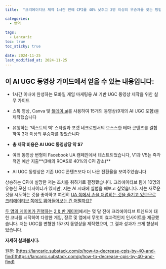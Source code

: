 ```yaml
---
title:  "크리에이티브 제작 1시간 만에 CPI를 40% 낮추고 3명 이상의 우승자를 찾는 방법은 무엇일까요?"

categories:
  - 번역
  
tags:
  - Lancaric
toc: true
toc_sticky: true
 
date: 2024-11-25
last_modified_at: 2024-11-25
---
```

## 이 AI UGC 동영상 가이드에서 얻을 수 있는 내용입니다:

*   1시간 이내에 완성하는 모바일 게임 마케팅용 AI 기반 UGC 동영상 제작을 위한 실무 가이드
    
*   스톡 영상, Canva 및 [풀데이.ai](https://poolday.ai)를 사용하여 15개의 동영상(9개의 AI UGC 포함)을 제작했습니다
    
*   유행하는 '텍스트의 벽' 스타일과 포켓 네크로맨서의 으스스한 테마 콘텐츠를 결합하여 3개 이상의 우승자를 찾았습니다
    
*   **총 제작 비용은 AI UGC 동영상당 약 $7**
    
*   여러 동영상 변형이 Facebook UA 캠페인에서 테스트되었습니다, V1과 V5는 즉각적인 예산 지출**(3배의 ROAS로 40%의 CPI 감소)**
    
*   AI UGC 동영상은 기존 UGC 콘텐츠보다 더 나은 전환율을 보여주었습니다
    

상승하는 CPI에 실망한 저는 조치를 취하기로 결정했습니다. 크리에이티브 팀에 10명의 유능한 모션 디자이너가 있지만, 저는 AI 시대에 실험을 해보고 싶었습니다. 저는 새로운 것을 시도하는 것을 좋아하고 여전히 [UA 쪽에서 손을 더럽히는 것을 즐기고 있으므로 크리에이티브 쪽에도 뛰어들어보는 건 어떨까요?](https://lancaric.me)

[두 명의 게이머가 진행하는](https://lancaric.me) [2 & 반 게이머](https://youtu.be/G83ZsDABGUE)에서는 몇 달 전에 크리에이티브 트렌드에 대한 코너를 시작하여 다양한 게임, 장르 및 앱에서 무엇이 효과적인지 인사이트를 제공했습니다. 저는 UGC를 변형한 15가지 동영상을 제작했으며, 그 결과 성과가 크게 향상되었습니다.

**자세히 살펴봅시다:**

원문: [https://lancaric.substack.com/p/how-to-decrease-cpis-by-40-and-find](https://lancaric.substack.com/p/how-to-decrease-cpis-by-40-and-find)